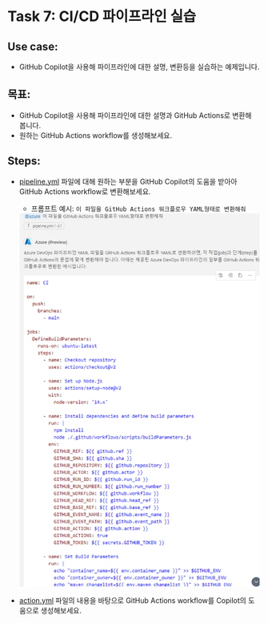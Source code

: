 # Task 7: CI/CD 파이프라인 실습

## Use case: 
- GitHub Copilot을 사용해 파이프라인에 대한 설명, 변환등을 실습하는 예제입니다.

## 목표:
- GitHub Copilot을 사용해 파이프라인에 대한 설명과 GitHub Actions로 변환해 봅니다. 
- 원하는 GitHub Actions workflow를 생성해보세요.

## Steps:
- [pipeline.yml](src/pipeline.yml) 파일에 대해 원하는 부분을 GitHub Copilot의 도움을 받아아 GitHub Actions workflow로 변환해보세요.
  - 프롬프트 예시: `이 파일을 GitHub Actions 워크플로우 YAML형태로 변환해줘` <br>
  <img src="img/01.png" width="900">

- [action.yml](src/action.yml) 파일의 내용을 바탕으로 GitHub Actions workflow를 Copilot의 도움으로 생성해보세요.

